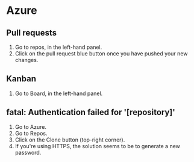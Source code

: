 # Azure

## Pull requests

1. Go to repos, in the left-hand panel.
2. Click on the pull request blue button once you have pushed your new changes.

## Kanban

1. Go to Board, in the left-hand panel.

## fatal: Authentication failed for '[repository]'

1. Go to Azure.
1. Go to Repos.
1. Click on the Clone button (top-right corner).
1. If you're using HTTPS, the solution seems to be to generate a new password.